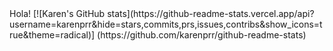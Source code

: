 <html lang="en">
    <head>
    </head>
         <script>
            // Toggles visibility of greeting
            function blink()
            {
                let body = document.querySelector('body');
                if (body.style.visibility == 'hidden')
                {
                    body.style.visibility = 'visible';
                }
                else
                {
                    body.style.visibility = 'hidden';
                }
            }
            window.setInterval(blink, 500);
        </script>
  <title>blink</title>
    </head>
  <body>
        Hola!
        [![Karen's GitHub stats](https://github-readme-stats.vercel.app/api?username=karenprr&hide=stars,commits,prs,issues,contribs&show_icons=true&theme=radical)] 
        (https://github.com/karenprr/github-readme-stats)
  </body>
</html>
